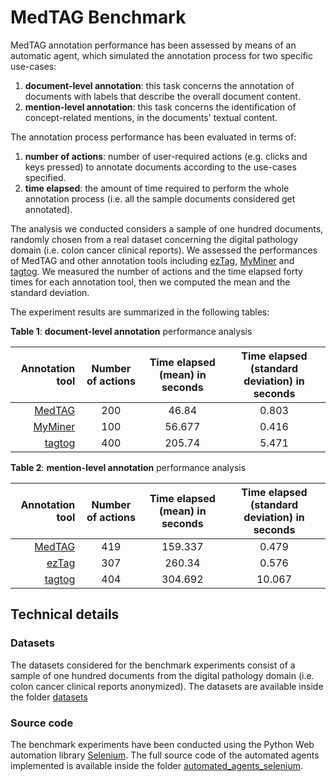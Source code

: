 # MedTAG Benchmark 

MedTAG annotation performance has been assessed by means of an automatic agent, which simulated the annotation process for two specific use-cases: 

1. **document-level annotation**: this task concerns the annotation of documents with labels that describe the overall document content.
2. **mention-level annotation**: this task concerns the identification of concept-related mentions, in the documents' textual content.

The annotation process performance has been evaluated in terms of:

1. **number of actions**: number of user-required actions (e.g. clicks and keys pressed) to annotate documents according to the use-cases specified.
2. **time elapsed**: the amount of time required to perform the whole annotation process (i.e. all the sample documents considered get annotated).

The analysis we conducted considers a sample of one hundred documents, randomly chosen from a real dataset concerning the digital pathology domain (i.e. colon cancer clinical reports). We assessed the performances of MedTAG and other annotation tools including [ezTag](https://eztag.bioqrator.org/), [MyMiner](https://myminer.armi.monash.edu.au/) and [tagtog](https://www.tagtog.net/). We measured the number of actions and the time elapsed forty times for each annotation tool, then we computed the mean and the standard deviation. 

The experiment results are summarized in the following tables:

**Table 1**: **document-level annotation** performance analysis

|                                 Annotation tool | Number of actions | Time elapsed (mean) in seconds | Time elapsed (standard deviation) in seconds |
| ----------------------------------------------: | :---------------: | :----------------------------: | :------------------------------------------: |
| [MedTAG](https://github.com/MedTAG/medtag-core) |        200        |             46.84              |                    0.803                     |
|  [MyMiner](https://myminer.armi.monash.edu.au/) |        100        |             56.677             |                    0.416                     |
|               [tagtog](https://www.tagtog.net/) |        400        |             205.74             |                    5.471                     |



**Table 2**: **mention-level annotation** performance analysis

|                                 Annotation tool | Number of actions | Time elapsed (mean) in seconds | Time elapsed (standard deviation) in seconds |
| ----------------------------------------------: | :---------------: | :----------------------------: | :------------------------------------------: |
| [MedTAG](https://github.com/MedTAG/medtag-core) |        419        |            159.337             |                    0.479                     |
|           [ezTag](https://eztag.bioqrator.org/) |        307        |             260.34             |                    0.576                     |
|               [tagtog](https://www.tagtog.net/) |        404        |            304.692             |                    10.067                    |



## Technical details 

### Datasets

The datasets considered for the benchmark experiments consist of a sample of one hundred documents from the digital pathology domain (i.e. colon cancer clinical reports anonymized). The datasets are available inside the folder [datasets](https://github.com/MedTAG/medtag-core/tree/main/benchmark/datasets)

### Source code

The benchmark experiments have been conducted using the Python Web automation library [Selenium](https://www.selenium.dev/). The full source code of the automated agents implemented is available inside the folder [automated_agents_selenium](https://github.com/MedTAG/medtag-core/tree/main/benchmark/automated_agents_selenium). 





